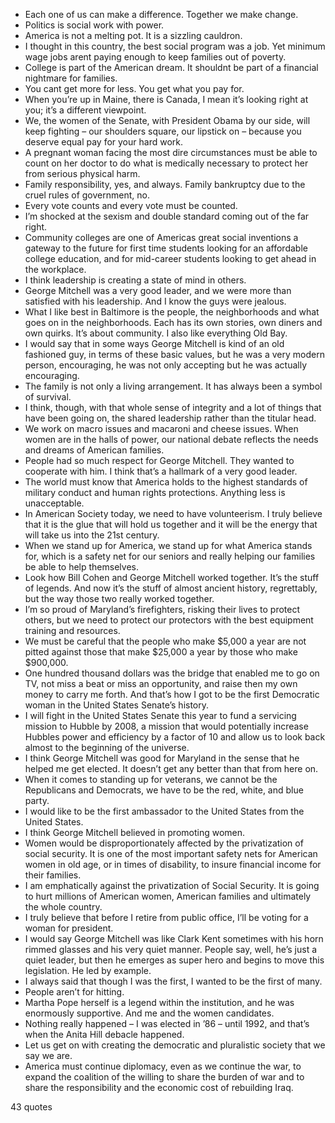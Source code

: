  - Each one of us can make a difference. Together we make change.
 - Politics is social work with power.
 - America is not a melting pot. It is a sizzling cauldron.
 - I thought in this country, the best social program was a job. Yet minimum wage jobs arent paying enough to keep families out of poverty.
 - College is part of the American dream. It shouldnt be part of a financial nightmare for families.
 - You cant get more for less. You get what you pay for.
 - When you’re up in Maine, there is Canada, I mean it’s looking right at you; it’s a different viewpoint.
 - We, the women of the Senate, with President Obama by our side, will keep fighting – our shoulders square, our lipstick on – because you deserve equal pay for your hard work.
 - A pregnant woman facing the most dire circumstances must be able to count on her doctor to do what is medically necessary to protect her from serious physical harm.
 - Family responsibility, yes, and always. Family bankruptcy due to the cruel rules of government, no.
 - Every vote counts and every vote must be counted.
 - I’m shocked at the sexism and double standard coming out of the far right.
 - Community colleges are one of Americas great social inventions a gateway to the future for first time students looking for an affordable college education, and for mid-career students looking to get ahead in the workplace.
 - I think leadership is creating a state of mind in others.
 - George Mitchell was a very good leader, and we were more than satisfied with his leadership. And I know the guys were jealous.
 - What I like best in Baltimore is the people, the neighborhoods and what goes on in the neighborhoods. Each has its own stories, own diners and own quirks. It’s about community. I also like everything Old Bay.
 - I would say that in some ways George Mitchell is kind of an old fashioned guy, in terms of these basic values, but he was a very modern person, encouraging, he was not only accepting but he was actually encouraging.
 - The family is not only a living arrangement. It has always been a symbol of survival.
 - I think, though, with that whole sense of integrity and a lot of things that have been going on, the shared leadership rather than the titular head.
 - We work on macro issues and macaroni and cheese issues. When women are in the halls of power, our national debate reflects the needs and dreams of American families.
 - People had so much respect for George Mitchell. They wanted to cooperate with him. I think that’s a hallmark of a very good leader.
 - The world must know that America holds to the highest standards of military conduct and human rights protections. Anything less is unacceptable.
 - In American Society today, we need to have volunteerism. I truly believe that it is the glue that will hold us together and it will be the energy that will take us into the 21st century.
 - When we stand up for America, we stand up for what America stands for, which is a safety net for our seniors and really helping our families be able to help themselves.
 - Look how Bill Cohen and George Mitchell worked together. It’s the stuff of legends. And now it’s the stuff of almost ancient history, regrettably, but the way those two really worked together.
 - I’m so proud of Maryland’s firefighters, risking their lives to protect others, but we need to protect our protectors with the best equipment training and resources.
 - We must be careful that the people who make $5,000 a year are not pitted against those that make $25,000 a year by those who make $900,000.
 - One hundred thousand dollars was the bridge that enabled me to go on TV, not miss a beat or miss an opportunity, and raise then my own money to carry me forth. And that’s how I got to be the first Democratic woman in the United States Senate’s history.
 - I will fight in the United States Senate this year to fund a servicing mission to Hubble by 2008, a mission that would potentially increase Hubbles power and efficiency by a factor of 10 and allow us to look back almost to the beginning of the universe.
 - I think George Mitchell was good for Maryland in the sense that he helped me get elected. It doesn’t get any better than that from here on.
 - When it comes to standing up for veterans, we cannot be the Republicans and Democrats, we have to be the red, white, and blue party.
 - I would like to be the first ambassador to the United States from the United States.
 - I think George Mitchell believed in promoting women.
 - Women would be disproportionately affected by the privatization of social security. It is one of the most important safety nets for American women in old age, or in times of disability, to insure financial income for their families.
 - I am emphatically against the privatization of Social Security. It is going to hurt millions of American women, American families and ultimately the whole country.
 - I truly believe that before I retire from public office, I’ll be voting for a woman for president.
 - I would say George Mitchell was like Clark Kent sometimes with his horn rimmed glasses and his very quiet manner. People say, well, he’s just a quiet leader, but then he emerges as super hero and begins to move this legislation. He led by example.
 - I always said that though I was the first, I wanted to be the first of many.
 - People aren’t for hitting.
 - Martha Pope herself is a legend within the institution, and he was enormously supportive. And me and the women candidates.
 - Nothing really happened – I was elected in ’86 – until 1992, and that’s when the Anita Hill debacle happened.
 - Let us get on with creating the democratic and pluralistic society that we say we are.
 - America must continue diplomacy, even as we continue the war, to expand the coalition of the willing to share the burden of war and to share the responsibility and the economic cost of rebuilding Iraq.

43 quotes
